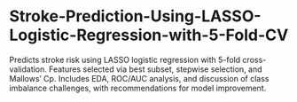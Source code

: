 # Stroke-Prediction-Using-LASSO-Logistic-Regression-with-5-Fold-CV
Predicts stroke risk using LASSO logistic regression with 5-fold cross-validation. Features selected via best subset, stepwise selection, and Mallows’ Cp. Includes EDA, ROC/AUC analysis, and discussion of class imbalance challenges, with recommendations for model improvement.
